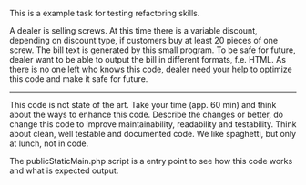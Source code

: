 This is a example task for testing refactoring skills.

A dealer is selling screws. At this time there is a variable discount, depending on discount type,
if customers buy at least 20 pieces of one screw.
The bill text is generated by this small program.
To be safe for future, dealer want to be able to output the bill in different formats, f.e. HTML.
As there is no one left who knows this code, dealer need your help to optimize this code and make it safe for future.

---------------------------

This code is not state of the art. Take your time (app. 60 min) and think about the ways to enhance this code.
Describe the changes or better, do change this code to improve maintainability, readability and testability.
Think about clean, well testable and documented code. We like spaghetti, but only at lunch, not in code.

The publicStaticMain.php script is a entry point to see how this code works and what is expected output.
